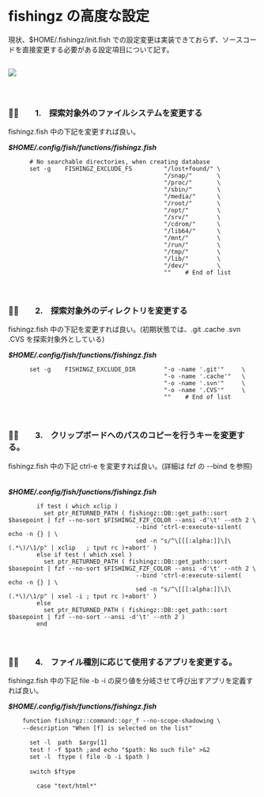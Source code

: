 # fishingz の高度な設定

現状、$HOME/.fishingz/init.fish での設定変更は実装できておらず、ソースコードを直接変更する必要がある設定項目について記す。

## <img src="http://placehold.jp/24/39aaff/ffffff/180x40.png?text=___future___">
　

### :dolphin::dolphin:　　1.　探索対象外のファイルシステムを変更する


fishingz.fish 中の下記を変更すれば良い。
　

***$HOME/.config/fish/functions/fishingz.fish***
```
      # No searchable directories, when creating database
      set -g    FISHINGZ_EXCLUDE_FS         "/lost+found/" \
                                            "/snap/"       \
                                            "/proc/"       \
                                            "/sbin/"       \
                                            "/media/"      \
                                            "/root/"       \
                                            "/opt/"        \
                                            "/srv/"        \
                                            "/cdrom/"      \
                                            "/lib64/"      \
                                            "/mnt/"        \
                                            "/run/"        \
                                            "/tmp/"        \
                                            "/lib/"        \
                                            "/dev/"        \
                                            ""    # End of list
```  

　

### :dolphin::dolphin:　　2.　探索対象外のディレクトリを変更する


fishingz.fish 中の下記を変更すれば良い。(初期状態では、.git .cache .svn .CVS を探索対象外としている)
　

***$HOME/.config/fish/functions/fishingz.fish***
```
      set -g    FISHINGZ_EXCLUDE_DIR        "-o -name '.git'"     \
                                            "-o -name '.cache'"   \
                                            "-o -name '.svn'"     \
                                            "-o -name '.CVS'"     \
                                            ""    # End of list
```

　

### :dolphin::dolphin:　　3.　クリップボードへのパスのコピーを行うキーを変更する。


fishingz.fish 中の下記 ctrl-e を変更すれば良い。(詳細は fzf の --bind を参照)
　

***$HOME/.config/fish/functions/fishingz.fish***
```
        if test ( which xclip )
          set ptr_RETURNED_PATH ( fishingz::DB::get_path::sort $basepoint | fzf --no-sort $FISHINGZ_FZF_COLOR --ansi -d'\t' --nth 2 \
                                    --bind 'ctrl-e:execute-silent( echo -n {} | \
                                    sed -n "s/^\[[[:alpha:]]\]\(.*\)/\1/p" | xclip   ; tput rc )+abort' )
        else if test ( which xsel )
          set ptr_RETURNED_PATH ( fishingz::DB::get_path::sort $basepoint | fzf --no-sort $FISHINGZ_FZF_COLOR --ansi -d'\t' --nth 2 \
                                    --bind 'ctrl-e:execute-silent( echo -n {} | \
                                    sed -n "s/^\[[[:alpha:]]\]\(.*\)/\1/p" | xsel -i ; tput rc )+abort' )
        else
          set ptr_RETURNED_PATH ( fishingz::DB::get_path::sort $basepoint | fzf --no-sort --ansi -d'\t' --nth 2 )
        end
```

　

### :dolphin::dolphin:　　4.　ファイル種別に応じて使用するアプリを変更する。


fishingz.fish 中の下記 file -b -i の戻り値を分岐させて呼び出すアプリを定義すれば良い。
　

***$HOME/.config/fish/functions/fishingz.fish***
```diff
    function fishingz::command::opr_f --no-scope-shadowing \
    --description "When [f] is selected on the list"

      set -l  path  $argv[1]
      test ! -f $path ;and echo "$path: No such file" >&2
      set -l  ftype ( file -b -i $path )
  
      switch $ftype

        case "text/html*"
        
```
